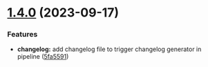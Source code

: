 # [1.4.0](https://github.com/AdiBev/semantic-release-test-package/compare/v1.3.0...v1.4.0) (2023-09-17)


### Features

* **changelog:** add changelog file to trigger changelog generator in pipeline ([5fa5591](https://github.com/AdiBev/semantic-release-test-package/commit/5fa5591911d02660a0f1abf686495861c32a0c7a))
